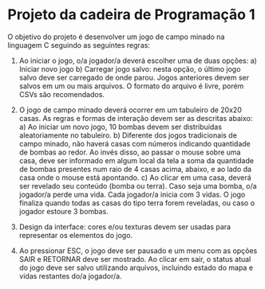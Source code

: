 # Projeto da cadeira de Programação 1

O objetivo do projeto é desenvolver um jogo de campo minado na linguagem C seguindo as seguintes regras:

1. Ao iniciar o jogo, o/a jogador/a deverá escolher uma de duas opções:
a) Iniciar novo jogo
b) Carregar jogo salvo: nesta opção, o último jogo salvo deve ser carregado de onde parou. Jogos
anteriores devem ser salvos em um ou mais arquivos. O formato do arquivo é livre, porém CSVs
são recomendados.

2. O jogo de campo minado deverá ocorrer em um tabuleiro de 20x20 casas. As regras e formas de interação
devem ser as descritas abaixo:
a) Ao iniciar um novo jogo, 10 bombas devem ser distribuídas aleatoriamente no tabuleiro.
b) Diferente dos jogos tradicionais de campo minado, não haverá casas com números indicando
quantidade de bombas ao redor. Ao invés disso, ao passar o mouse sobre uma casa, deve ser
informado em algum local da tela a soma da quantidade de bombas presentes num raio de 4 casas
acima, abaixo, e ao lado da casa onde o mouse está apontando.
c) Ao clicar em uma casa, deverá ser revelado seu conteúdo (bomba ou terra). Caso seja uma bomba,
o/a jogador/a perde uma vida. Cada jogador/a inicia com 3 vidas. O jogo finaliza quando todas as
casas do tipo terra forem reveladas, ou caso o jogador estoure 3 bombas.

3. Design da interface: cores e/ou texturas devem ser usadas para representar os elementos do jogo.

4. Ao pressionar ESC, o jogo deve ser pausado e um menu com as opções SAIR e RETORNAR deve ser
mostrado. Ao clicar em sair, o status atual do jogo deve ser salvo utilizando arquivos, incluindo estado do
mapa e vidas restantes do/a jogador/a.
